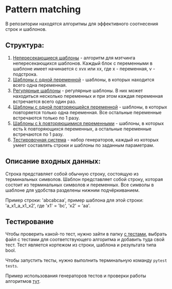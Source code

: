# Pattern matching

В репозитории находятся алгоритмы для эффективного соотнесения строк и шаблонов. 

## Структура:
1. [Непересекающиеся шаблоны](non_cross_patterns/) - алгоритм для мэтчинга непересекающихся шаблонов.
Каждый блок с переменными в шаблоне имеет начинается с xvx или xx, где x - переменная, v - подстрока.
2. [Шаблоны с одной переменной](one_var_patterns/) - шаблоны, в которых находится всего одна переменная.
3. [Регулярные шаблоны](regular_patterns/) - регулярные шаблоны. В них может находиться несколько переменных и при этом каждая переменная встречается всего один раз.
4. [Шаблоны с одной повторяющейся переменной](one_rep_var_patterns/) - шаблоны, в которых повторяется только одна переменная.
Все остальные переменные встречаются только по 1 разу.
5. [Шаблоны с k повторяющимися переменными](regular_patterns/) - шаблоны, в которых есть k повторяющихся переменных, а остальные переменные встречаются по 1 разу.
6. [Тестировочная система](testing_system/) - набор генераторов, каждый из которых умеет составлять строки и шаблоны по заданным параметрам.

## Описание входных данных:
Строка представляет собой обычную строку, состоящую из терминальных символов.
Шаблон представляет собой строку, которая состоит из терминальных символов и переменных.
Все символы в шаблоне для удобства разделены нижним подчёркиванием.

Пример строки: 'abcabcaa', пример шаблона для этой строки: 'a_x1_a_x1_x2', где 'x1' = 'bc', 'x2' = 'aa'.

## Тестирование
Чтобы проверить какой-то тест, нужно зайти в папку [с тестами](tests/), выбрать файл с тестами для соответствующего алгоритма и добавить туда свой тест.
Тест является кортежом из строки, шаблона и результата типа bool.

Чтобы запустить тесты, нужно выполнить терминальную команду ```pytest tests```.

Пример использования генераторов тестов и проверки работы алгоритмов [тут](testing_system/usage_example.py).
